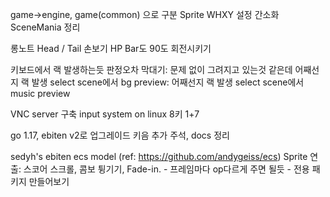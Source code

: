 game->engine, game(common) 으로 구분
Sprite WHXY 설정 간소화
SceneMania 정리

롱노트 Head / Tail 손보기
HP Bar도 90도 회전시키기

키보드에서 랙 발생하는듯
판정오차 막대기: 문제 없이 그려지고 있는것 같은데 어째선지 랙 발생
select scene에서 bg preview: 어째선지 랙 발생
select scene에서 music preview

VNC server 구축
input system on linux
8키 1+7

go 1.17, ebiten v2로 업그레이드
키음 추가
주석, docs 정리

sedyh's ebiten ecs model (ref: https://github.com/andygeiss/ecs)
Sprite 연출: 스코어 스크롤, 콤보 튕기기, Fade-in.
    - 프레임마다 op다르게 주면 될듯
    - 전용 패키지 만들어보기